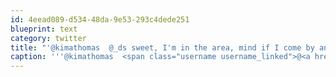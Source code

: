 ```yaml
---
id: 4eead089-d534-48da-9e53-293c4dede251
blueprint: text
category: twitter
title: "'@kimathomas  @_ds sweet, I'm in the area, mind if I come by and smash a few MGDs back?"
caption: '''@kimathomas  <span class="username username_linked">@<a href="https://twitter.com/_ds" title="Dustin Senos">_ds</a></span> sweet, I''m in the area, mind if I come by and smash a few MGDs back?'
---
```


